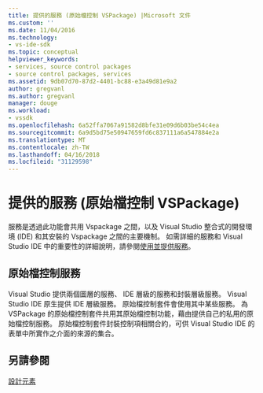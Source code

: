 ```yaml
---
title: 提供的服務 (原始檔控制 VSPackage) |Microsoft 文件
ms.custom: ''
ms.date: 11/04/2016
ms.technology:
- vs-ide-sdk
ms.topic: conceptual
helpviewer_keywords:
- services, source control packages
- source control packages, services
ms.assetid: 9db07d70-87d2-4401-bc88-e3a49d81e9a2
author: gregvanl
ms.author: gregvanl
manager: douge
ms.workload:
- vssdk
ms.openlocfilehash: 6a52ffa7067a91582d8bfe31e09d6b03be54c4ea
ms.sourcegitcommit: 6a9d5bd75e50947659fd6c837111a6a547884e2a
ms.translationtype: MT
ms.contentlocale: zh-TW
ms.lasthandoff: 04/16/2018
ms.locfileid: "31129598"
---
```

# <a name="services-provided-source-control-vspackage"></a>提供的服務 (原始檔控制 VSPackage)
服務是透過此功能會共用 Vspackage 之間，以及 Visual Studio 整合式的開發環境 (IDE) 和其安裝的 Vspackage 之間的主要機制。 如需詳細的服務和 Visual Studio IDE 中的重要性的詳細說明，請參閱[使用並提供服務](../../extensibility/using-and-providing-services.md)。  
  
## <a name="the-source-control-service"></a>原始檔控制服務  
 Visual Studio 提供兩個圖層的服務、 IDE 層級的服務和封裝層級服務。 Visual Studio IDE 原生提供 IDE 層級服務。 原始檔控制套件會使用其中某些服務。 為 VSPackage 的原始檔控制套件共用其原始檔控制功能，藉由提供自己的私用的原始檔控制服務。 原始檔控制套件封裝控制項相關合約，可供 Visual Studio IDE 的表單中所實作之介面的來源的集合。  
  
## <a name="see-also"></a>另請參閱  
 [設計元素](../../extensibility/internals/source-control-vspackage-design-elements.md)